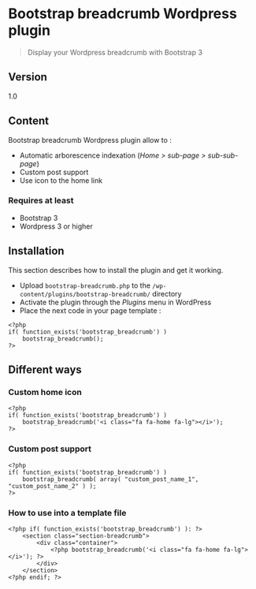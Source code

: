 # Bootstrap breadcrumb Wordpress plugin

> Display your Wordpress breadcrumb with Bootstrap 3

## Version
1.0

## Content

Bootstrap breadcrumb Wordpress plugin allow to :

* Automatic arborescence indexation (*Home > sub-page > sub-sub-page*)
* Custom post support
* Use icon to the home link

### Requires at least

* Bootstrap 3
* Wordpress 3 or higher

## Installation

This section describes how to install the plugin and get it working.

* Upload ```bootstrap-breadcrumb.php``` to the ```/wp-content/plugins/bootstrap-breadcrumb/``` directory
* Activate the plugin through the *Plugins* menu in WordPress
* Place the next code in your page template :
```
<?php 
if( function_exists('bootstrap_breadcrumb') )
	bootstrap_breadcrumb();
?>
```

## Different ways
### Custom home icon
```
<?php 
if( function_exists('bootstrap_breadcrumb') )
	bootstrap_breadcrumb('<i class="fa fa-home fa-lg"></i>');
?>
```

### Custom post support

```
<?php 
if( function_exists('bootstrap_breadcrumb') )
	bootstrap_breadcrumb( array( "custom_post_name_1", "custom_post_name_2" ) );
?>
```

### How to use into a template file

```
<?php if( function_exists('bootstrap_breadcrumb') ): ?>
	<section class="section-breadcrumb">
		<div class="container">
			<?php bootstrap_breadcrumb('<i class="fa fa-home fa-lg"></i>'); ?>
		</div>
	</section>
<?php endif; ?>
```
